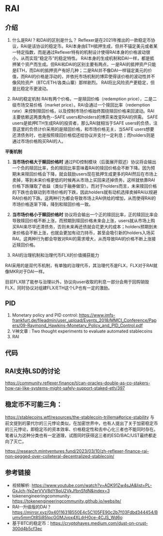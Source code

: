 # RAI


## 介绍
1. 什么是RAI？和DAI的区别是什么？
Reflexer是在2021年推出的一款稳定币协议，RAI是该协议的稳定币。RAI本身由ETH抵押生成，但并不锚定美元或者某一特定指数，而是通过Reflexer特有的机制设计使得RAI本身的价格波动很小，从而实现“稳定币”的稳定特性。
RAI本身的生成机制和DAI一样，都是抵押某个资产而生成。但RAI和DAI的区别主要有两点，一是RAI的抵押资产只能是ETH，而DAI的抵押资产有好几种；二是RAI并不像DAI一样锚定美元的价值，而RAI的价格是浮动的，并依托市场机制的博弈使得该价格的波动性并不像风险资产（BTC/ETH/各类山寨）那样剧烈。
RAI将比风险资产更稳定，但是比稳定币更波动。

2. RAI的稳定机制
RAI有两个价格，一是赎回价格（redemption price），二是二级市场交易价格（market price）。RAI会通过一个赎回比率（redemption rate）来控制赎回价格，以及控制市场价格始终围绕赎回价格来回波动。RAI主要依赖这两类角色--SAFE users和holders的博弈来改变RAI的供需。
SAFE users是抵押ETH生成RAI的投资者，那么RAI就相当于SAFE users的负债，注意这里的负债计价采用的是赎回价格，和市场价格无关，当SAFE users想要还清债务时，也是按照赎回价格偿还给协议并支付一定利息；而holders则是通过市场价格购买RAI的人。

**平衡机制**
1. **当市场价格大于赎回价格时**
通过PID控制模块（后面展开叙述）协议将会输出一个负的赎回比率，负的赎回比率意味着RAI的赎回价格会不断下降。因为预期未来赎回价格会下降，就会鼓励users现在抵押生成更多的RAI然后在市场上卖掉，等到未来价格更低的时候再从市场上买回来还掉债务，这样就依靠RAI价格下跌赚取了收益（类似于融券做空）。而对于holders而言，未来赎回价格的下跌也会联动到市场价格的下跌，因此holders就有动机选择卖掉RAI以规避RAI价格的下跌。这两种行为都会导致市场上RAI供给的增加，从而使得RAI的市场价格逐渐下降，降到和赎回价格一致。
2. **当市场价格小于赎回价格时**
协议将会输出一个正的赎回比率，正的赎回比率会导致赎回价格不断上涨，而预期到赎回价格未来会上涨，users就从市场上购买RAI来尽早还清债务，否则未来再还债就会花更大的成本；holders预期到未来价格会不断上涨，也就会更加有动力持币，甚至会吸引新的holders入场买RAI。这两种行为都会导致对RAI的需求增大，从而导致RAI的价格不断上涨接近赎回价格。

3. RAI的治理机制和治理代币FLX的价值捕获能力

RAI采用的是双代币机制，有单独的治理代币，其治理代币是FLX，FLX对于RAI就像MKR对于DAI一样。

目前FLX除了能参与治理以外，协议向user收取的利息一部分会用于回购销毁FLX，同时协议对组建FLX/ETH这个LP也有一定的激励。
## PID
1. Monetary policy and PID control: https://www.imfs-frankfurt.de/fileadmin/user_upload/Events_2018/MMCI_Conference/Papers/09-Raymond_Hawkins-Monetary_Policy_and_PID_Control.pdf
2. V神文章 :  Two thought experiments to evaluate automated stablecoins
3. RAI

## 代码

## RAI支持LSD的讨论
https://community.reflexer.finance/t/can-oracles-double-as-co-stakers-how-rai-like-systems-might-safely-support-staked-eth/397

## 稳定币不可能三角：
https://stablecoins.wtf/resources/the-stablecoin-trillema#price-stability
与前文提到的蒙代尔的三元悖论类似，在加密世界中，也有人提出了关于加密稳定币的三元悖论，即稳定币的资本效率、价格稳定性和去中心化三者也不能同时存在。笔者认为这种分类也有一定道理，试图同时获得这三者的ESD/BAC/UST最终都走向了灭亡。

https://research.mintventures.fund/2023/03/10/zh-reflexer-finance-rai-non-pegged-over-colleteral-decentralized-stablecoin/


## 参考链接
- 视频解析: https://www.youtube.com/watch?v=ADK91Zw4sJA&list=PL-GxJch-YeZerVVV8dY8qU2VkJfbnSfdN&index=3
- tokenengineeringcommunity: https://tokenengineeringcommunity.github.io/website/
- RAI--升级版的DAI？ https://mirror.xyz/0x4011631B550E4c5C105FE90c2b7f03Fdbd344454/Bumv5mmOt8Sj85IpcGGMJvox4XLdrH0ce-4CJS_Wd6o
- 基于BTC的稳定币：https://cryptohayes.medium.com/dust-on-crust-300d4b5cf3ec